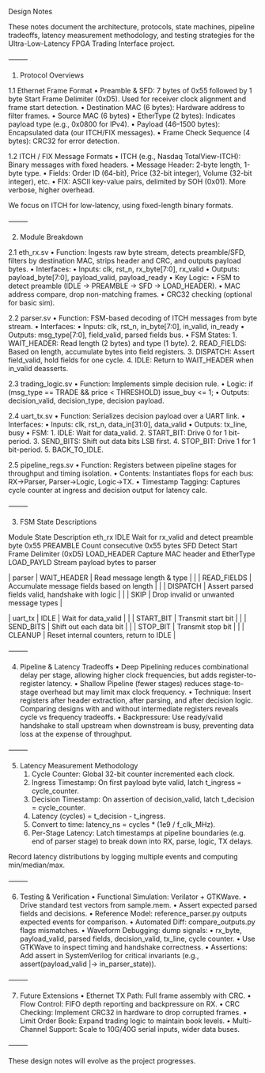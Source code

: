 Design Notes

These notes document the architecture, protocols, state machines, pipeline tradeoffs, latency measurement methodology, and testing strategies for the Ultra-Low-Latency FPGA Trading Interface project.

⸻

1. Protocol Overviews

1.1 Ethernet Frame Format
	•	Preamble & SFD: 7 bytes of 0x55 followed by 1 byte Start Frame Delimiter (0xD5). Used for receiver clock alignment and frame start detection.
	•	Destination MAC (6 bytes): Hardware address to filter frames.
	•	Source MAC (6 bytes)
	•	EtherType (2 bytes): Indicates payload type (e.g., 0x0800 for IPv4).
	•	Payload (46–1500 bytes): Encapsulated data (our ITCH/FIX messages).
	•	Frame Check Sequence (4 bytes): CRC32 for error detection.

1.2 ITCH / FIX Message Formats
	•	ITCH (e.g., Nasdaq TotalView-ITCH): Binary messages with fixed headers.
	•	Message Header: 2-byte length, 1-byte type.
	•	Fields: Order ID (64-bit), Price (32-bit integer), Volume (32-bit integer), etc.
	•	FIX: ASCII key-value pairs, delimited by SOH (0x01). More verbose, higher overhead.

We focus on ITCH for low-latency, using fixed-length binary formats.

⸻

2. Module Breakdown

2.1 eth_rx.sv
	•	Function: Ingests raw byte stream, detects preamble/SFD, filters by destination MAC, strips header and CRC, and outputs payload bytes.
	•	Interfaces:
	•	Inputs: clk, rst_n, rx_byte[7:0], rx_valid
	•	Outputs: payload_byte[7:0], payload_valid, payload_ready
	•	Key Logic:
	•	FSM to detect preamble (IDLE → PREAMBLE → SFD → LOAD_HEADER).
	•	MAC address compare, drop non-matching frames.
	•	CRC32 checking (optional for basic sim).

2.2 parser.sv
	•	Function: FSM-based decoding of ITCH messages from byte stream.
	•	Interfaces:
	•	Inputs: clk, rst_n, in_byte[7:0], in_valid, in_ready
	•	Outputs: msg_type[7:0], field_valid, parsed fields bus.
	•	FSM States:
	1.	WAIT_HEADER: Read length (2 bytes) and type (1 byte).
	2.	READ_FIELDS: Based on length, accumulate bytes into field registers.
	3.	DISPATCH: Assert field_valid, hold fields for one cycle.
	4.	IDLE: Return to WAIT_HEADER when in_valid deasserts.

2.3 trading_logic.sv
	•	Function: Implements simple decision rule.
	•	Logic: if (msg_type == TRADE && price < THRESHOLD) issue_buy <= 1;
	•	Outputs: decision_valid, decision_type, decision payload.

2.4 uart_tx.sv
	•	Function: Serializes decision payload over a UART link.
	•	Interfaces:
	•	Inputs: clk, rst_n, data_in[31:0], data_valid
	•	Outputs: tx_line, busy
	•	FSM:
	1.	IDLE: Wait for data_valid.
	2.	START_BIT: Drive 0 for 1 bit-period.
	3.	SEND_BITS: Shift out data bits LSB first.
	4.	STOP_BIT: Drive 1 for 1 bit-period.
	5.	BACK_TO_IDLE.

2.5 pipeline_regs.sv
	•	Function: Registers between pipeline stages for throughput and timing isolation.
	•	Contents: Instantiates flops for each bus: RX→Parser, Parser→Logic, Logic→TX.
	•	Timestamp Tagging: Captures cycle counter at ingress and decision output for latency calc.

⸻

3. FSM State Descriptions

Module	State	Description
eth_rx	IDLE	Wait for rx_valid and detect preamble byte 0x55
	PREAMBLE	Count consecutive 0x55 bytes
	SFD	Detect Start Frame Delimiter (0xD5)
	LOAD_HEADER	Capture MAC header and EtherType
	LOAD_PAYLD	Stream payload bytes to parser

| parser     | WAIT_HEADER | Read message length & type                         |
|            | READ_FIELDS | Accumulate message fields based on length          |
|            | DISPATCH    | Assert parsed fields valid, handshake with logic   |
|            | SKIP        | Drop invalid or unwanted message types             |

| uart_tx    | IDLE        | Wait for data_valid                                |
|            | START_BIT   | Transmit start bit                                 |
|            | SEND_BITS   | Shift out each data bit                            |
|            | STOP_BIT    | Transmit stop bit                                  |
|            | CLEANUP     | Reset internal counters, return to IDLE            |

⸻

4. Pipeline & Latency Tradeoffs
	•	Deep Pipelining reduces combinational delay per stage, allowing higher clock frequencies, but adds register-to-register latency.
	•	Shallow Pipeline (fewer stages) reduces stage-to-stage overhead but may limit max clock frequency.
	•	Technique: Insert registers after header extraction, after parsing, and after decision logic. Comparing designs with and without intermediate registers reveals cycle vs frequency tradeoffs.
	•	Backpressure: Use ready/valid handshake to stall upstream when downstream is busy, preventing data loss at the expense of throughput.

⸻

5. Latency Measurement Methodology
	1.	Cycle Counter: Global 32-bit counter incremented each clock.
	2.	Ingress Timestamp: On first payload byte valid, latch t_ingress = cycle_counter.
	3.	Decision Timestamp: On assertion of decision_valid, latch t_decision = cycle_counter.
	4.	Latency (cycles) = t_decision - t_ingress.
	5.	Convert to time: latency_ns = cycles * (1e9 / f_clk_MHz).
	6.	Per-Stage Latency: Latch timestamps at pipeline boundaries (e.g. end of parser stage) to break down into RX, parse, logic, TX delays.

Record latency distributions by logging multiple events and computing min/median/max.

⸻

6. Testing & Verification
	•	Functional Simulation: Verilator + GTKWave.
	•	Drive standard test vectors from sample.mem.
	•	Assert expected parsed fields and decisions.
	•	Reference Model: reference_parser.py outputs expected events for comparison.
	•	Automated Diff: compare_outputs.py flags mismatches.
	•	Waveform Debugging: dump signals:
	•	rx_byte, payload_valid, parsed fields, decision_valid, tx_line, cycle counter.
	•	Use GTKWave to inspect timing and handshake correctness.
	•	Assertions: Add assert in SystemVerilog for critical invariants (e.g., assert(payload_valid |-> in_parser_state)).

⸻

7. Future Extensions
	•	Ethernet TX Path: Full frame assembly with CRC.
	•	Flow Control: FIFO depth reporting and backpressure on RX.
	•	CRC Checking: Implement CRC32 in hardware to drop corrupted frames.
	•	Limit Order Book: Expand trading logic to maintain book levels.
	•	Multi-Channel Support: Scale to 10G/40G serial inputs, wider data buses.

⸻

These design notes will evolve as the project progresses.